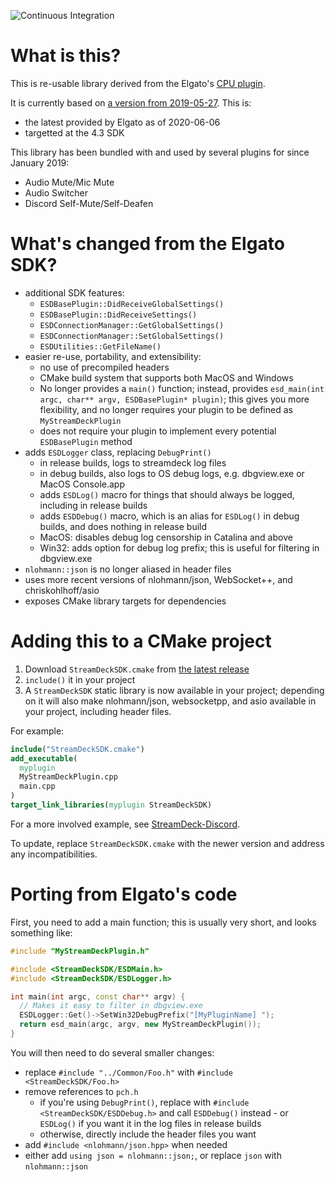 ![Continuous Integration](https://github.com/fredemmott/StreamDeck-CPPSDK/workflows/Continuous%20Integration/badge.svg)

# What is this?

This is re-usable library derived from the Elgato's
[CPU plugin](https://github.com/elgatosf/streamdeck-cpu).

It is currently based on [a version from 2019-05-27](https://github.com/elgatosf/streamdeck-cpu/commit/0a9c2557fbe6f829f3456a272672f810291948b3). This is:
- the latest provided by Elgato as of 2020-06-06
- targetted at the 4.3 SDK

This library has been bundled with and used by several plugins for since January 2019:
- Audio Mute/Mic Mute
- Audio Switcher
- Discord Self-Mute/Self-Deafen

# What's changed from the Elgato SDK?

- additional SDK features:
  - `ESDBasePlugin::DidReceiveGlobalSettings()`
  - `ESDBasePlugin::DidReceiveSettings()`
  - `ESDConnectionManager::GetGlobalSettings()`
  - `ESDConnectionManager::SetGlobalSettings()`
  - `ESDUtilities::GetFileName()`
- easier re-use, portability, and extensibility:
  - no use of precompiled headers
  - CMake build system that supports both MacOS and Windows
  - No longer provides a `main()` function; instead, provides
    `esd_main(int argc, char** argv, ESDBasePlugin* plugin)`; this
    gives you more flexibility, and no longer requires your plugin to be defined
    as `MyStreamDeckPlugin`
  - does not require your plugin to implement every potential `ESDBasePlugin` method
- adds `ESDLogger` class, replacing `DebugPrint()`
  - in release builds, logs to streamdeck log files
  - in debug builds, also logs to OS debug logs, e.g. dbgview.exe or MacOS
    Console.app
  - adds `ESDLog()` macro for things that should always be logged, including in
    release builds
  - adds `ESDDebug()` macro, which is an alias for `ESDLog()` in debug builds, and
    does nothing in release build
  - MacOS: disables debug log censorship in Catalina and above
  - Win32: adds option for debug log prefix; this is useful for filtering in
    dbgview.exe
- `nlohmann::json` is no longer aliased in header files
- uses more recent versions of nlohmann/json, WebSocket++, and chriskohlhoff/asio
- exposes CMake library targets for dependencies

# Adding this to a CMake project

1. Download `StreamDeckSDK.cmake` from
[the latest release](https://github.com/fredemmott/StreamDeck-CPPSDK/releases/latest)
2. `include()` it in your project
3. A `StreamDeckSDK` static library is now available in your project; depending on it
   will also make nlohmann/json, websocketpp, and asio available in your project,
   including header files.

For example:

```cmake
include("StreamDeckSDK.cmake")
add_executable(
  myplugin
  MyStreamDeckPlugin.cpp
  main.cpp
)
target_link_libraries(myplugin StreamDeckSDK)
```

For a more involved example, see
[StreamDeck-Discord](https://github.com/fredemmott/StreamDeck-Discord).

To update, replace `StreamDeckSDK.cmake` with the newer version and address any
incompatibilities.

# Porting from Elgato's code

First, you need to add a main function; this is usually very short, and looks
something like:

```c++
#include "MyStreamDeckPlugin.h"

#include <StreamDeckSDK/ESDMain.h>
#include <StreamDeckSDK/ESDLogger.h>

int main(int argc, const char** argv) {
  // Makes it easy to filter in dbgview.exe
  ESDLogger::Get()->SetWin32DebugPrefix("[MyPluginName] ");
  return esd_main(argc, argv, new MyStreamDeckPlugin());
}
```

You will then need to do several smaller changes:
- replace `#include "../Common/Foo.h"` with `#include <StreamDeckSDK/Foo.h>`
- remove references to `pch.h`
  - if you're using `DebugPrint()`, replace with `#include <StreamDeckSDK/ESDDebug.h>`
    and call `ESDDebug()` instead - or `ESDLog()` if you want it in the log files
    in release builds
  - otherwise, directly include the header files you want
- add `#include <nlohmann/json.hpp>` when needed
- either add `using json = nlohmann::json;`, or replace `json` with `nlohmann::json`

